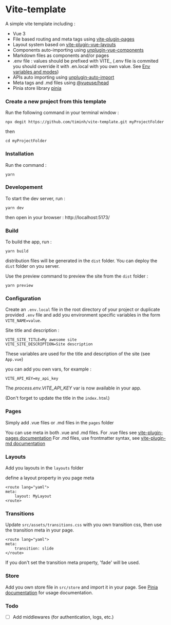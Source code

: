 # Vite-template

A simple vite template including : 
 - Vue 3
 - File based routing and meta tags using [vite-plugin-pages](https://github.com/hannoeru/vite-plugin-pages)
 - Layout system based on [vite-plugin-vue-layouts](https://github.com/JohnCampionJr/vite-plugin-vue-layouts)
 - Components auto-importing using [unplugin-vue-components](https://github.com/antfu/unplugin-vue-components)
 - Markdown files as components and/or pages
 - .env file : values should be prefixed with VITE_
 (.env file is commited you should override it with .en.local with you own value. See [Env variables and modes](https://vitejs.dev/guide/env-and-mode.html))
 - APIs auto importing using [unplugin-auto-import](https://github.com/antfu/unplugin-auto-import)
 - Meta tags and .md files using [@vueuse/head](https://github.com/vueuse/head)
 - Pinia store library [pinia](https://pinia.vuejs.org/)

 ### Create a new project from this template

 Run the following command in your terminal window :

 ```
npx degit https://github.com/timinh/vite-template.git myProjectFolder
 ```
 then
 ```
 cd myProjectFolder
 ```

 ### Installation

 Run the command : 

 ```
 yarn
 ```
 
 ### Developement

 To start the dev server, run :

 ```
 yarn dev 
 ```
then open in your browser : http://localhost:5173/


### Build

To build the app, run :

```
yarn build
```
distribution files will be generated in the `dist` folder.
You can deploy the `dist` folder on you server.

Use the preview command to preview the site from the `dist` folder :

```
yarn preview
```

### Configuration

Create an `.env.local` file in the root directory of your project or duplicate provided `.env` file and add you environment specific variables in the form `VITE_NAME=value`. 

Site title and description : 

```
VITE_SITE_TITLE=My awesome site
VITE_SITE_DESCRIPTION=Site description
```
These variables are used for the title and description of the site (see `App.vue`)

you can add you own vars, for example : 

```
VITE_API_KEY=my_api_key
```

The *process.env.VITE_API_KEY* var is now available in your app.

(Don't forget to update the title in the `index.html`)

### Pages
Simply add .vue files or .md files in the `pages` folder

You can use meta in both .vue and .md files.
For .vue files see [vite-plugin-pages documentation](https://github.com/hannoeru/vite-plugin-pages)
For .md files, use frontmatter syntax, see [vite-plugin-md documentation](https://github.com/antfu/vite-plugin-md)

### Layouts
Add you layouts in the `layouts` folder

define a layout property in you page meta

```
<route lang="yaml">
meta:
    layout: MyLayout
<route>
```

### Transitions
Update `src/assets/transitions.css` with you own transition css, then use the transition meta in your page.

```
<route lang="yaml">
meta:
    transition: slide
</route>
```
If you don't set the transition meta property, 'fade' will be used.

### Store
Add you own store file in `src/store` and import it in your page.
See [Pinia documentation](https://pinia.vuejs.org/) for usage documentation.

### Todo

- [ ] Add middlewares (for authentication, logs, etc.)  